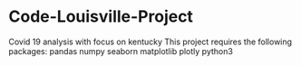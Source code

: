 # Code-Louisville-Project
Covid 19 analysis with focus on kentucky
This project requires the following packages:
  pandas
  numpy 
  seaborn
  matplotlib
  plotly
  python3

